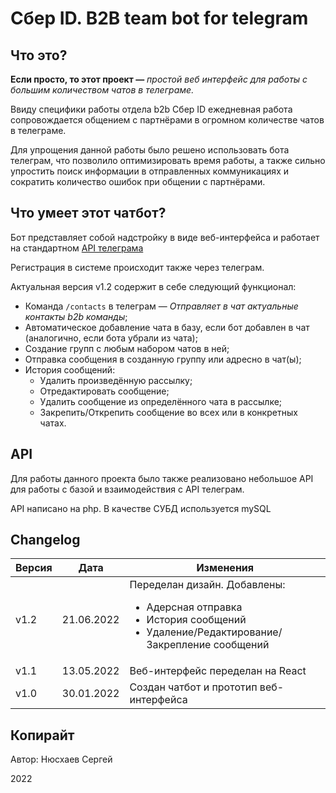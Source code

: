 # Сбер ID. B2B team bot for telegram

## Что это?

**Если просто, то этот проект —** _простой веб интерфейс для работы с большим количеством чатов в телеграме._

Ввиду специфики работы отдела b2b Сбер ID ежедневная работа сопровождается общением с партнёрами в огромном количестве чатов в телеграме.

Для упрощения данной работы было решено использовать бота телеграм, что позволило оптимизировать время работы, а также сильно упростить поиск информации в отправленных коммуникациях и сократить количество ошибок при общении с партнёрами.

## Что умеет этот чатбот?

Бот представляет собой надстройку в виде веб-интерфейса и работает на стандартном [API телеграма](https://core.telegram.org/bots/api) 

Регистрация в системе происходит также через телеграм.

Актуальная версия v1.2 содержит в себе следующий функционал:
- Команда `/contacts` в телеграм — _Отправляет в чат актуальные контакты b2b команды_;
- Автоматическое добавление чата в базу, если бот добавлен в чат (аналогично, если бота убрали из чата);
- Создание групп с любым набором чатов в ней;
- Отправка сообщения в созданную группу или адресно в чат(ы);
- История сообщений:
  - Удалить произведённую рассылку;
  - Отредактировать сообщение;
  - Удалить сообщение из определённого чата в рассылке;
  - Закрепить/Открепить сообщение во всех или в конкретных чатах.

## API

Для работы данного проекта было также реализовано небольшое API для работы с базой и взаимодействия с API телеграм.

API написано на php. В качестве СУБД используется mySQL

## Changelog

| Версия | Дата       | Изменения |
| ------ |------------| --------- |
| v1.2 | 21.06.2022 | Переделан дизайн. Добавлены: <ul><li>Адерсная отправка</li><li>История сообщений</li><li>Удаление/Редактирование/Закрепление сообщений</li></ul> |
| v1.1 | 13.05.2022 | Веб-интерфейс переделан на React |
|  v1.0  | 30.01.2022 | Создан чатбот и прототип веб-интерфейса |

## Копирайт

Автор: Нюсхаев Сергей

2022